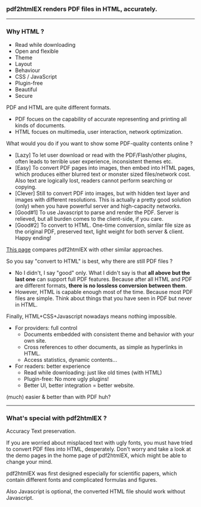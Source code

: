 ### pdf2htmlEX renders PDF files in HTML, accurately.

***

### Why HTML ?
 
 - Read while downloading
 - Open and flexible
  - Theme
  - Layout
  - Behaviour
  - CSS / JavaScript
 - Plugin-free
  - Beautiful
  - Secure

PDF and HTML are quite different formats.
 - PDF focues on the capability of accurate representing and printing all kinds of documents.
 - HTML focues on multimedia, user interaction, network optimization.

What would you do if you want to show some PDF-quality contents online ?
 - [Lazy] To let user download or read with the PDF/Flash/other plugins, often leads to terrible user experience, inconsistent themes etc.
 - [Easy] To convert PDF pages into images, then embed into HTML pages, which produces either blurred text or monster sized files/network cost. Also text are logically lost, readers cannot perform searching or copying.
 - [Clever] Still to convert PDF into images, but with hidden text layer and images with different resolutions. This is actually a pretty good solution (only) when you have powerful server and high-capacity networks.
 - [Good#1] To use Javascript to parse and render the PDF. Server is relieved, but all burden comes to the client-side, if you care.
 - [Good#2] To convert to HTML. One-time conversion, similar file size as the original PDF, preserved text, light weight for both server & client. Happy ending!

[This page](https://github.com/coolwanglu/pdf2htmlEX/wiki/Comparison) compares pdf2htmlEX with other similar approaches.

So you say "convert to HTML" is best, why there are still PDF files ?
 - No I didn't, I say "good" only. What I didn't say is that **all above but the last one** can support full PDF features. Because after all HTML and PDF are different formats, **there is no lossless conversion between them**.
 - However, HTML is capable enough most of the time. Because most PDF files are simple. Think about things that you have seen in PDF but never in HTML.

Finally, HTML+CSS+Javascript nowadays means nothing impossible. 
 - For providers: full control
   - Documents embedded with consistent theme and behavior with your own site.
   - Cross references to other documents, as simple as hyperlinks in HTML.
   - Access statistics, dynamic contents...
 - For readers: better experience
   - Read while downloading: just like old times (with HTML)
   - Plugin-free: No more ugly plugins!
   - Better UI, better integration = better website.

(much) easier & better than with PDF huh?

***

### What's special with pdf2htmlEX ?

Accuracy Text preservation.

If you are worried about misplaced text with ugly fonts, you must have tried to convert PDF files into HTML, desperately. Don't worry and take a look at the demo pages in the home page of pdf2htmlEX, which might be able to change your mind.

pdf2htmlEX was first designed especially for scientific papers, which contain different fonts and complicated formulas and figures.

Also Javascript is optional, the converted HTML file should work without Javascript.

